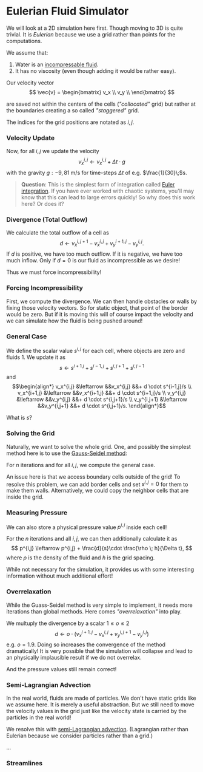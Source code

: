 # Eulerian Fluid Simulator

We will look at a 2D simulation here first. Though moving to 3D is quite trivial. It is _Eulerian_ because we use a grid rather than points for the computations.

We assume that:
1. Water is an [incompressable fluid]().
2. It has no viscosity (even though adding it would be rather easy).

Our velocity vector
$$
\vec{v} = 
\begin{bmatrix}
v_x \\
v_y \\
\end{bmatrix}
$$

are saved not within the centers of the cells (_"collocated"_ grid) but rather at the boundaries creating a so called _"staggered"_ grid.

The indices for the grid positions are notated as $i, j$.

### Velocity Update
Now, for all $i,j$ we update the velocity
$$
v_x^{i,j} \leftarrow v_x^{i,j} + \Delta t \cdot g
$$
with the gravity $g: -9,81\;$m/s for time-steps $\Delta t$ of e.g. $\frac{1}{30}\;$s.

>**Question**: This is the simplest form of integration called [Euler integration](). If you have ever worked with chaotic systems, you'll may know that this can lead to large errors quickly! So why does this work here? Or does it?

### Divergence (Total Outflow)
We calculate the total outflow of a cell as
$$
d \leftarrow v_x^{i,j+1}-v_x^{i,j} + v_y^{i+1,j} - v_y^{i,j}.
$$
If $d$ is positive, we have too much outflow. If it is negative, we have too much inflow. Only if $d = 0$ is our fluid as incompressible as we desire!

Thus we must force incompressibility!

### Forcing Incompressibility
First, we compute the divergence.
We can then handle obstacles or walls by fixing those velocity vectors. So for static object, that point of the border would be zero. But if it is moving this will of course impact the velocity and we can simulate how the fluid is being pushed around!

### General Case
We define the scalar value $s^{i,j}$ for each cell, where objects are zero and fluids 1. We update it as
$$
s \leftarrow  s^{i+1. j} + s^{i-1, j} + s^{i,j+1} + s^{i,j-1}
$$
and
$$\begin{align*}
v_x^{i,j} &\leftarrow &&v_x^{i,j} &&+ d \cdot s^{i-1,j}/s \\
v_x^{i+1,j} &\leftarrow &&v_x^{i+1,j} &&+ d \cdot s^{i+1,j}/s \\
v_y^{i,j} &\leftarrow &&v_y^{i,j} &&+ d \cdot s^{i,j+1}/s \\
v_y^{i,j+1} &\leftarrow &&v_y^{i,j+1} &&+ d \cdot s^{i,j+1}/s.
\end{align*}$$

What is $s$?

### Solving the Grid
Naturally, we want to solve the whole grid. One, and possibly the simplest method here is to use the [Gauss-Seidel method]():

For $n$ iterations and for all $i,j$, we compute the general case.

An issue here is that we access boundary cells outside of the grid! To resolve this problem, we can add border cells and set $s^{i,j} = 0$ for them to make them walls. Alternatively, we could copy the neighbor cells that are inside the grid.

### Measuring Pressure
We can also store a physical pressure value $p^{i,j}$ inside each cell!

For the $n$ iterations and all $i,j$, we can then additionally calculate it as
$$
    p^{i,j} \leftarrow p^{i,j} + \frac{d}{s}\cdot \frac{\rho \; h}{\Delta t},
$$
where $\rho$ is the density of the fluid and $h$ is the grid spacing.

While not necessary for the simulation, it provides us with some interesting information without much additional effort!

### Overrelaxation
While the Guass-Seidel method is very simple to implement, it needs more iterations than global methods. Here comes _"overrelaxation"_ into play.

We multuply the divergence by a scalar $1 \leq o \leq 2$
$$
d \leftarrow o\cdot(v_x^{i+1, j} - v_x^{i,j} + v_y^{i,j+1} - v_y^{i,j})
$$
e.g. $o=1.9$. Doing so increases the convergence of the method dramatically! It is very possible that the simulation will collapse and lead to an physically implausible result if we do not overrelax.

And the pressure values still remain correct!

### Semi-Lagrangian Advection
In the real world, fluids are made of particles. We don't have static grids like we assume here. It is merely a useful abstraction. But we still need to move the velocity values in the grid just like the velocity state is carried by the particles in the real world!

We resolve this with [semi-Lagrangian advection](). (Lagrangian rather than Eulerian because we consider particles rather than a grid.)

...

### Streamlines


